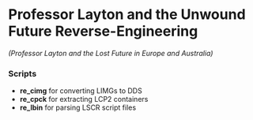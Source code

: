 # Professor Layton and the Unwound Future Reverse-Engineering
<i>(Professor Layton and the Lost Future in Europe and Australia)</i>

### Scripts
* <b>re_cimg</b> for converting LIMGs to DDS
* <b>re_cpck</b> for extracting LCP2 containers
* <b>re_lbin</b> for parsing LSCR script files
